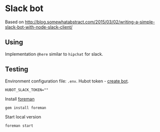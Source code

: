# Slack bot

Based on http://blog.somewhatabstract.com/2015/03/02/writing-a-simple-slack-bot-with-node-slack-client/

## Using

Implementation `@here` similar to `hipchat` for slack.

## Testing

Environment configuration file: `.env`. Hubot token - [create bot](https://apiary.slack.com/services/new/bot).

    HUBOT_SLACK_TOKEN=""

Install [foreman](https://github.com/ddollar/foreman)

    gem install foreman

Start local version

    foreman start



